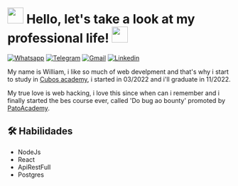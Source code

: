 <h1> <img src="https://media-exp1.licdn.com/dms/image/C4E0BAQHEhevwiHup0w/company-logo_200_200/0/1650930580857?e=1671667200&v=beta&t=slXPI3O8ZBgssGsE1YTOTFQgt5DUfXt7Ti9q0VErywI" width="36px">  Hello, let's take a look at my professional life!  <img src="https://media-exp1.licdn.com/dms/image/C4E0BAQHEhevwiHup0w/company-logo_200_200/0/1650930580857?e=1671667200&v=beta&t=slXPI3O8ZBgssGsE1YTOTFQgt5DUfXt7Ti9q0VErywI" width="36px"> </h1>

<a href="http://api.whatsapp.com/send?1=pt_BR&phone=5531985680927" target="_blank"><img alt="Whatsapp" src="https://img.shields.io/badge/WhatsApp-25D366?style=for-the-badge&logo=whatsapp&logoColor=white" /></a> <a href="https://t.me/willKrisley" target="_blank"><img alt="Telegram" src="https://img.shields.io/badge/Telegram-2CA5E0?style=for-the-badge&logo=telegram&logoColor=white" /></a> <a href="https://mail.google.com/mail/u/will.ks2101@gmail.com" target="_blank"><img alt="Gmail" src="https://img.shields.io/badge/Gmail-D14836?style=for-the-badge&logo=gmail&logoColor=white" /></a> <a href="https://www.linkedin.com/in/william-krisley/" target="_blank"><img alt="Linkedin" src="https://img.shields.io/badge/LinkedIn-0077B5?style=for-the-badge&logo=linkedin&logoColor=white" /></a>

My name is William, i like so much of web develpment and that's why i start to study in [Cubos academy](https://cubos.academy), i started in 03/2022 and i'll graduate in 11/2022.

My true love is web hacking, i love this since when can i remember and i finally started the bes course ever, called 'Do bug ao bounty' promoted by [PatoAcademy](https://pato.academy).

## 🛠 Habilidades
<ul>
  <li>NodeJs</li>
  <li>React</li>
  <li>ApiRestFull</li>
  <li>Postgres</li>
  
 </ul>

